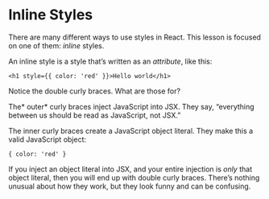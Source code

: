 # Inline Styles

There are many different ways to use styles in React. This lesson is focused on one of them: *inline* styles.

An inline style is a style that’s written as an *attribute*, like this:

```
<h1 style={{ color: 'red' }}>Hello world</h1>
```

Notice the double curly braces. What are those for?

The* outer* curly braces inject JavaScript into JSX. They say, “everything between us should be read as JavaScript, not JSX.”

The inner curly braces create a JavaScript object literal. They make this a valid JavaScript object:

```
{ color: 'red' }
```

If you inject an object literal into JSX, and your entire injection is *only* that object literal, then you will end up with double curly braces. There’s nothing unusual about how they work, but they look funny and can be confusing.
